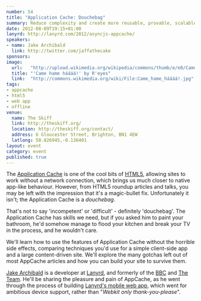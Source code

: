 ```yaml
---
number: 54
title: "Application Cache: Douchebag"
summary: Reduce complexity and create more reusable, provable, scalable and composable programs.
date: 2012-08-09T19:15+01:00
lanyrd: http://lanyrd.com/2012/asyncjs-appcache/
speakers:
- name: Jake Archibald
  link: http://twitter.com/jaffathecake
sponsors:
image:
  url:   "http://upload.wikimedia.org/wikipedia/commons/thumb/e/e0/Came_hame_háááá%21.jpg/640px-Came_hame_háááá%21.jpg"
  title: "'Came hame háááá!' by R'eyes"
  link:  "http://commons.wikimedia.org/wiki/File:Came_hame_háááá!.jpg"
tags:
- appcache
- html5
- web app
- offline
venue:
  name: The Skiff
  link: http://theskiff.org/
  location: http://theskiff.org/contact/
  address: 6 Gloucester Street, Brighton, BN1 4EW
  latlong: 50.826945,-0.136401
layout: event
category: event
published: true
---
```


The [Application Cache][#appcache] is one of the cool bits of [HTML5][#html5], allowing sites to work without a network connection, which brings us much closer to native app-like behaviour. However, from HTML5 roundup articles and talks, you may be left with the impression that it's a magic-bullet fix. Unfortunately it isn't; the Application Cache is a *douchebag*.

That's not to say 'incompetent' or 'difficult' - definitely 'douchebag'. The Application Cache has skills we need, but if you asked him to paint your bathroom, he'd somehow manage to flood your kitchen and break your TV in the process, and he wouldn't care.

We'll learn how to use the features of Application Cache without the horrible side effects, comparing techniques you'd use for a simple client-side app and a large content-driven site. We'll explore the many gotchas left out of most AppCache articles and how you can build your site to survive them.

[Jake Archibald][#jake] is a developer at [Lanyrd][#lanyrd], and formerly of the [BBC][#bbc] and [The Team][#team]. He'll be sharing the pleasure and pain of AppCache, as he went through the process of building [Lanyrd's mobile web app][#lanyrdmobile], which went for ambitious device support, rather than "*Webkit only thank-you-please*".

[#appcache]: https://developer.mozilla.org/en/Using_Application_Cache
[#html5]: https://developer.mozilla.org/en/html/html5
[#jake]: http://twitter.com/jaffathecake
[#lanyrd]: http://lanyrd.com
[#bbc]: http://www.bbc.co.uk
[#team]: http://theteam.co.uk
[#lanyrdmobile]: http://m.lanyrd.com
[#spritecow]: http://www.spritecow.com/
